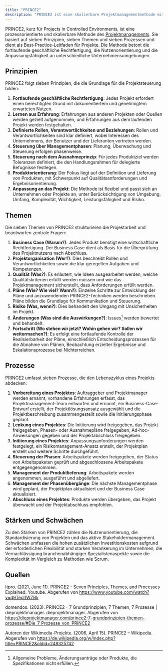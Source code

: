 ```yaml
---
title: "PRINCE2"
description: "PRINCE2 ist eine skalierbare Projektmanagementmethode mit 7 Prinzipien, 7 Themen und 7 Prozessen. Sie fokussiert auf Business Case, Qualität und Risiko. Die Methode ist flexibel und nutzenorientiert, erfordert aber Anpassung an Unternehmen."
---
```


PRINCE2, kurz für Projects in Controlled Environments, ist eine prozessorientierte und skalierbare Methode des [Projektmanagements](/open-fidup/lerninhalte/projektmanagement). Sie basiert auf sieben Prinzipien, sieben Themen und sieben Prozessen und dient als Best-Practice-Leitfaden für Projekte. Die Methode betont die fortlaufende geschäftliche Rechtfertigung, die Nutzenorientierung und die Anpassungsfähigkeit an unterschiedliche Unternehmensumgebungen.

## Prinzipien

PRINCE2 folgt sieben Prinzipien, die die Grundlage für die Projektsteuerung bilden:

1. **Fortlaufende geschäftliche Rechtfertigung**: Jedes Projekt erfordert einen berechtigten Grund mit dokumentiertem und genehmigtem erwarteten Nutzen.
2. **Lernen aus Erfahrung**: Erfahrungen aus anderen Projekten oder Quellen werden gezielt aufgenommen, und Erfahrungen aus dem laufenden Projekt werden festgehalten.
3. **Definierte Rollen, Verantwortlichkeiten und Beziehungen**: Rollen und Verantwortlichkeiten sind klar definiert, wobei Interessen des Unternehmens, der Benutzer und der Lieferanten vertreten werden.
4. **Steuerung über Managementphasen**: Planung, Überwachung und Steuerung erfolgen phasenweise.
5. **Steuerung nach dem Ausnahmeprinzip**: Für jedes Produktziel werden Toleranzen definiert, die den Handlungsrahmen für delegierte Befugnisse festlegen.
6. **Produktorientierung**: Der Fokus liegt auf der Definition und Lieferung von Produkten, mit Schwerpunkt auf Qualitätsanforderungen und Ergebnisorientierung.
7. **Anpassung an das Projekt**: Die Methode ist flexibel und passt sich an Unternehmen oder Projekte an, unter Berücksichtigung von Umgebung, Umfang, Komplexität, Wichtigkeit, Leistungsfähigkeit und Risiko.

## Themen

Die sieben Themen von PRINCE2 strukturieren die Projektarbeit und beantworten zentrale Fragen:

1. **Business Case (Warum?)**: Jedes Produkt benötigt eine wirtschaftliche Rechtfertigung. Der Business Case dient als Basis für die Überprüfung des Projektnutzens nach Abschluss.
2. **Projektorganisation (Wer?)**: Dies beschreibt Rollen und Verantwortlichkeiten sowie die klar geregelten Aufgaben und Kompetenzen.
3. **Qualität (Was?)**: Es erläutert, wie Ideen ausgearbeitet werden, welche Qualitätskriterien erfüllt werden müssen und wie das Projektmanagement sicherstellt, dass Anforderungen erfüllt werden.
4. **Pläne (Wie? Wie viel? Wann?)**: Einzelne Schritte zur Entwicklung der Pläne und anzuwendenden PRINCE2-Techniken werden beschrieben. Pläne bilden die Grundlage für Kommunikation und Steuerung.
5. **Risiko (Was, wenn?)**: Dies behandelt den Umgang mit Unsicherheiten im Projekt.
6. **Änderungen (Was sind die Auswirkungen?)**: Issues[^1] werden bewertet und behandelt.
7. **Fortschritt (Wo stehen wir jetzt? Wohin gehen wir? Sollen wir weitermachen?)**: Es erfolgt eine fortlaufende Kontrolle der Realisierbarkeit der Pläne, einschließlich Entscheidungsprozessen für die Abnahme von Plänen, Beobachtung erzielter Ergebnisse und Eskalationsprozesse bei Nichterreichen.

## Prozesse

PRINCE2 umfasst sieben Prozesse, die den Lebenszyklus eines Projekts abdecken:

1. **Vorbereitung eines Projektes**: Auftraggeber und Projektmanager werden ernannt, vorhandene Erfahrungen erfasst, das Projektmanagement-Team entworfen und ernannt, ein Business-Case-Entwurf erstellt, der Projektlösungsansatz ausgewählt und die Projektbeschreibung zusammengestellt sowie die Initiierungsphase geplant.
2. **Lenkung eines Projektes**: Die Initiierung wird freigegeben, das Projekt freigegeben, Phasen- oder Ausnahmepläne freigegeben, Ad-hoc-Anweisungen gegeben und der Projektabschluss freigegeben.
3. **Initiierung eines Projektes**: Anpassungsanforderungen werden festgelegt, ein Risikomanagement-Ansatz erstellt, der Projektplan erstellt und weitere Schritte durchgeführt.
4. **Steuerung der Phasen**: Arbeitspakete werden freigegeben, der Status von Arbeitspaketen geprüft und abgeschlossene Arbeitspakete entgegengenommen.
5. **Management der Produktlieferung**: Arbeitspakete werden angenommen, ausgeführt und abgeliefert.
6. **Management der Phasenübergänge**: Die nächste Managementphase wird geplant, der Projektplan aktualisiert und der Business Case aktualisiert.
7. **Abschluss eines Projektes**: Produkte werden übergeben, das Projekt überwacht und der Projektabschluss empfohlen.

## Stärken und Schwächen

Zu den Stärken von PRINCE2 zählen die Nutzenorientierung, die Standardisierung von Projekten und das aktive Stakeholdermanagement. Schwächen umfassen die hohen zusätzlichen Investitionskosten aufgrund der erforderlichen Flexibilität und starken Verankerung im Unternehmen, die Vernachlässigung branchenabhängiger Spezialistenaspekte sowie die Komplexität im Vergleich zu Methoden wie Scrum.

## Quellen

Itpro. (2021, June 11). PRINCE2 - Seven Principles, Themes, and Processes Explained. Youtube. Abgerufen von https://www.youtube.com/watch?v=d9Tecl1WZBk

domendos. (2023). PRINCE2 - 7 Grundprinzipien, 7 Themen, 7 Prozesse | dieprojektmanager. dieprojektmanager. Abgerufen von https://dieprojektmanager.com/prince2-7-grundprinzipien-themen-prozesse/#Die_7_Prozesse_von_PRINCE2

Autoren der Wikimedia-Projekte. (2006, April 15). PRINCE2 – Wikipedia. Abgerufen von https://de.wikipedia.org/w/index.php?title=PRINCE2&oldid=248325742

[^1]: Allgemeine Probleme, Änderungsanträge oder Produkte, die Spezifikationen nicht erfüllen.